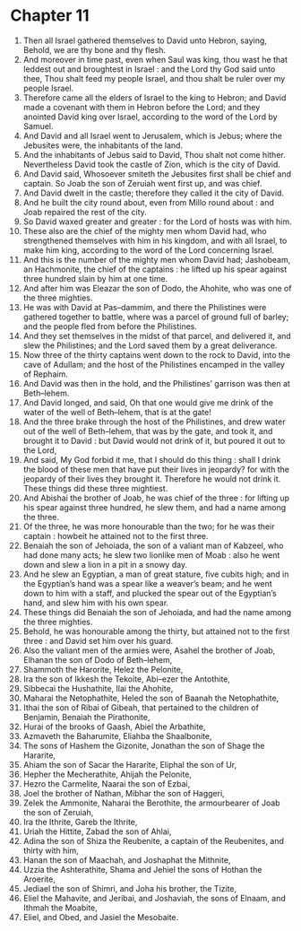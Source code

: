 # Chapter 11

1. Then all Israel gathered themselves to David unto Hebron, saying, Behold, we are thy bone and thy flesh.
2. And moreover in time past, even when Saul was king, thou wast he that leddest out and broughtest in Israel : and the Lord thy God said unto thee, Thou shalt feed my people Israel, and thou shalt be ruler over my people Israel.
3. Therefore came all the elders of Israel to the king to Hebron; and David made a covenant with them in Hebron before the Lord; and they anointed David king over Israel, according to the word of the Lord by Samuel.
4. And David and all Israel went to Jerusalem, which is Jebus; where the Jebusites were, the inhabitants of the land.
5. And the inhabitants of Jebus said to David, Thou shalt not come hither. Nevertheless David took the castle of Zion, which is the city of David.
6. And David said, Whosoever smiteth the Jebusites first shall be chief and captain. So Joab the son of Zeruiah went first up, and was chief.
7. And David dwelt in the castle; therefore they called it the city of David.
8. And he built the city round about, even from Millo round about : and Joab repaired the rest of the city.
9. So David waxed greater and greater : for the Lord of hosts was with him.
10. These also are the chief of the mighty men whom David had, who strengthened themselves with him in his kingdom, and with all Israel, to make him king, according to the word of the Lord concerning Israel.
11. And this is the number of the mighty men whom David had; Jashobeam, an Hachmonite, the chief of the captains : he lifted up his spear against three hundred slain by him at one time.
12. And after him was Eleazar the son of Dodo, the Ahohite, who was one of the three mighties.
13. He was with David at Pas–dammim, and there the Philistines were gathered together to battle, where was a parcel of ground full of barley; and the people fled from before the Philistines.
14. And they set themselves in the midst of that parcel, and delivered it, and slew the Philistines; and the Lord saved them by a great deliverance.
15. Now three of the thirty captains went down to the rock to David, into the cave of Adullam; and the host of the Philistines encamped in the valley of Rephaim.
16. And David was then in the hold, and the Philistines’ garrison was then at Beth–lehem.
17. And David longed, and said, Oh that one would give me drink of the water of the well of Beth–lehem, that is at the gate!
18. And the three brake through the host of the Philistines, and drew water out of the well of Beth–lehem, that was by the gate, and took it, and brought it to David : but David would not drink of it, but poured it out to the Lord,
19. And said, My God forbid it me, that I should do this thing : shall I drink the blood of these men that have put their lives in jeopardy? for with the jeopardy of their lives they brought it. Therefore he would not drink it. These things did these three mightiest.
20. And Abishai the brother of Joab, he was chief of the three : for lifting up his spear against three hundred, he slew them, and had a name among the three.
21. Of the three, he was more honourable than the two; for he was their captain : howbeit he attained not to the first three.
22. Benaiah the son of Jehoiada, the son of a valiant man of Kabzeel, who had done many acts; he slew two lionlike men of Moab : also he went down and slew a lion in a pit in a snowy day.
23. And he slew an Egyptian, a man of great stature, five cubits high; and in the Egyptian’s hand was a spear like a weaver’s beam; and he went down to him with a staff, and plucked the spear out of the Egyptian’s hand, and slew him with his own spear.
24. These things did Benaiah the son of Jehoiada, and had the name among the three mighties.
25. Behold, he was honourable among the thirty, but attained not to the first three : and David set him over his guard.
26. Also the valiant men of the armies were, Asahel the brother of Joab, Elhanan the son of Dodo of Beth–lehem,
27. Shammoth the Harorite, Helez the Pelonite,
28. Ira the son of Ikkesh the Tekoite, Abi–ezer the Antothite,
29. Sibbecai the Hushathite, Ilai the Ahohite,
30. Maharai the Netophathite, Heled the son of Baanah the Netophathite,
31. Ithai the son of Ribai of Gibeah, that pertained to the children of Benjamin, Benaiah the Pirathonite,
32. Hurai of the brooks of Gaash, Abiel the Arbathite,
33. Azmaveth the Baharumite, Eliahba the Shaalbonite,
34. The sons of Hashem the Gizonite, Jonathan the son of Shage the Hararite,
35. Ahiam the son of Sacar the Hararite, Eliphal the son of Ur,
36. Hepher the Mecherathite, Ahijah the Pelonite,
37. Hezro the Carmelite, Naarai the son of Ezbai,
38. Joel the brother of Nathan, Mibhar the son of Haggeri,
39. Zelek the Ammonite, Naharai the Berothite, the armourbearer of Joab the son of Zeruiah,
40. Ira the Ithrite, Gareb the Ithrite,
41. Uriah the Hittite, Zabad the son of Ahlai,
42. Adina the son of Shiza the Reubenite, a captain of the Reubenites, and thirty with him,
43. Hanan the son of Maachah, and Joshaphat the Mithnite,
44. Uzzia the Ashterathite, Shama and Jehiel the sons of Hothan the Aroerite,
45. Jediael the son of Shimri, and Joha his brother, the Tizite,
46. Eliel the Mahavite, and Jeribai, and Joshaviah, the sons of Elnaam, and Ithmah the Moabite,
47. Eliel, and Obed, and Jasiel the Mesobaite.

